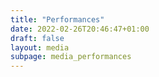 ```yaml
---
title: "Performances"
date: 2022-02-26T20:46:47+01:00
draft: false
layout: media
subpage: media_performances
---
```


